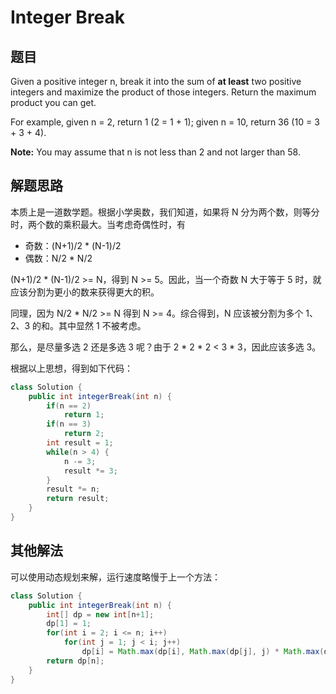 # Integer Break

## 题目

Given a positive integer n, break it into the sum of **at least** two positive integers and maximize the product of those integers. Return the maximum product you can get.

For example, given n = 2, return 1 (2 = 1 + 1); given n = 10, return 36 (10 = 3 + 3 + 4).

**Note:** You may assume that n is not less than 2 and not larger than 58. 

## 解题思路

本质上是一道数学题。根据小学奥数，我们知道，如果将 N 分为两个数，则等分时，两个数的乘积最大。当考虑奇偶性时，有 

* 奇数：(N+1)/2 * (N-1)/2
* 偶数：N/2 * N/2

(N+1)/2 * (N-1)/2 >= N，得到 N >= 5。因此，当一个奇数 N 大于等于 5 时，就应该分割为更小的数来获得更大的积。

同理，因为 N/2 * N/2 >= N 得到 N >= 4。综合得到，N 应该被分割为多个 1、2、3 的和。其中显然 1 不被考虑。

那么，是尽量多选 2 还是多选 3 呢？由于 2 * 2 * 2 < 3 * 3，因此应该多选 3。

根据以上思想，得到如下代码：

```java
class Solution {
    public int integerBreak(int n) {
        if(n == 2)
            return 1;
        if(n == 3)
            return 2;
        int result = 1;
        while(n > 4) {
            n -= 3;
            result *= 3;
        }
        result *= n;
        return result;
    }
}
```

## 其他解法

可以使用动态规划来解，运行速度略慢于上一个方法：

```java
class Solution {
    public int integerBreak(int n) {
        int[] dp = new int[n+1];
        dp[1] = 1;
        for(int i = 2; i <= n; i++)
            for(int j = 1; j < i; j++)
                dp[i] = Math.max(dp[i], Math.max(dp[j], j) * Math.max(dp[i-j], i-j));
        return dp[n];
    }
}
```